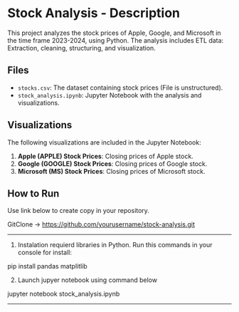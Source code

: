 # Stock Analysis - Description

This project analyzes the stock prices of Apple, Google, and Microsoft in the time frame 2023-2024, using Python. 
The analysis includes ETL data: Extraction, cleaning, structuring, and visualization.

## Files

- `stocks.csv`: The dataset containing stock prices (File is unstructured).
- `stock_analysis.ipynb`: Jupyter Notebook with the analysis and visualizations.

## Visualizations

The following visualizations are included in the Jupyter Notebook:


1. **Apple (APPLE) Stock Prices**: Closing prices of Apple stock.
2. **Google (GOOGLE) Stock Prices**: Closing prices of Google stock.
3. **Microsoft (MS) Stock Prices**: Closing prices of Microsoft stock.

## How to Run

Use link below to create copy in your repository.

GitClone -> https://github.com/yourusername/stock-analysis.git

--------------------------------------------------------------

1. Instalation requierd libraries in Python. Run this commands in your console for install:

pip install pandas matplitlib

2. Launch jupyer notebook using command below

jupyter notebook stock_analysis.ipynb

--------------------------------------------------------------
